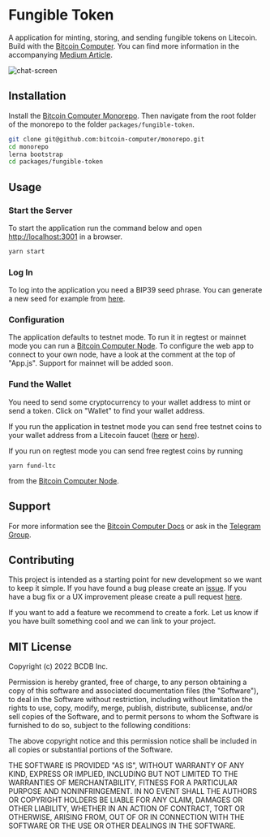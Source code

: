 # Fungible Token

A application for minting, storing, and sending fungible tokens on Litecoin. Build with the [Bitcoin Computer](http://bitcoincomputer.io). You can find more information in the accompanying [Medium Article](https://medium.com/@clemensley/how-to-build-a-token-on-bitcoin-in-javascript-c2439cf1b273).

![chat-screen](https://i.ibb.co/hMqsDjQ/Screen-Shot-2020-09-23-at-00-16-18.png)

## Installation

Install the [Bitcoin Computer  Monorepo](https://github.com/bitcoin-computer/monorepo). Then navigate from the root folder of the monorepo to the folder ``packages/fungible-token``.

```bash
git clone git@github.com:bitcoin-computer/monorepo.git
cd monorepo
lerna bootstrap
cd packages/fungible-token
```

## Usage

### Start the Server

To start the application run the command below and open [http://localhost:3001](http://localhost:3001) in a browser.

```bash
yarn start
```

### Log In

To log into the application you need a BIP39 seed phrase. You can generate a new seed for example from [here](https://iancoleman.io/bip39/).

### Configuration

The application defaults to testnet mode. To run it in regtest or mainnet mode you can run a [Bitcoin Computer Node](https://www.npmjs.com/package/@bitcoin-computer/node). To configure the web app to connect to your own node, have a look at the comment at the top of "App.js". Support for mainnet will be added soon.

### Fund the Wallet

You need to send some cryptocurrency to your wallet address to mint or send a token. Click on "Wallet" to find your wallet address.

If you run the application in testnet mode you can send free testnet coins to your wallet address from a Litecoin faucet ([here](https://testnet-faucet.com/ltc-testnet/) or [here](http://litecointf.salmen.website/)).

If you run on regtest mode you can send free regtest coins by running
```
yarn fund-ltc
```
from the [Bitcoin Computer Node](https://www.npmjs.com/package/@bitcoin-computer/node).


## Support

For more information see the [Bitcoin Computer Docs](https://docs.bitcoincomputer.io) or ask in the [Telegram Group](https://t.me/joinchat/FMrjOUWRuUkNuIt7zJL8tg).

## Contributing

This project is intended as a starting point for new development so we want to keep it simple. If you have found a bug please create an [issue](https://github.com/bitcoin-computer/monorepo/issues). If you have a bug fix or a UX improvement please create a pull request [here](https://github.com/bitcoin-computer/monorepo/pulls).

If you want to add a feature we recommend to create a fork. Let us know if you have built something cool and we can link to your project.

## MIT License

Copyright (c) 2022 BCDB Inc.

Permission is hereby granted, free of charge, to any person obtaining a copy of this software and associated documentation files (the "Software"), to deal in the Software without restriction, including without limitation the rights to use, copy, modify, merge, publish, distribute, sublicense, and/or sell copies of the Software, and to permit persons to whom the Software is furnished to do so, subject to the following conditions:

The above copyright notice and this permission notice shall be included in all copies or substantial portions of the Software.

THE SOFTWARE IS PROVIDED "AS IS", WITHOUT WARRANTY OF ANY KIND, EXPRESS OR IMPLIED, INCLUDING BUT NOT LIMITED TO THE WARRANTIES OF MERCHANTABILITY, FITNESS FOR A PARTICULAR PURPOSE AND NONINFRINGEMENT. IN NO EVENT SHALL THE AUTHORS OR COPYRIGHT HOLDERS BE LIABLE FOR ANY CLAIM, DAMAGES OR OTHER LIABILITY, WHETHER IN AN ACTION OF CONTRACT, TORT OR OTHERWISE, ARISING FROM, OUT OF OR IN CONNECTION WITH THE SOFTWARE OR THE USE OR OTHER DEALINGS IN THE SOFTWARE.
